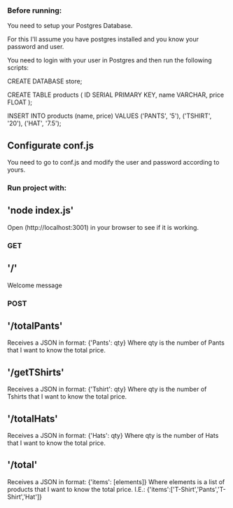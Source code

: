 ### Before running:

You need to setup your Postgres Database.

For this I'll assume you have postgres installed and you know your password and user.

You need to login with your user in Postgres and then run the following scripts:

CREATE DATABASE store;

CREATE TABLE products (
  ID SERIAL PRIMARY KEY,
  name VARCHAR,
  price FLOAT
);

INSERT INTO products (name, price) 
        VALUES ('PANTS', '5'),
               ('TSHIRT', '20'),
               ('HAT', '7.5');

## Configurate conf.js

You need to go to conf.js and modify the user and password according to yours.


### Run project with:

## 'node index.js'

Open (http://localhost:3001) in your browser to see if it is working.


### GET

## '/'

Welcome message

### POST

## '/totalPants'

Receives a JSON in format: {'Pants': qty}
Where qty is the number of Pants that I want to know the total price.

## '/getTShirts'

Receives a JSON in format: {'Tshirt': qty}
Where qty is the number of Tshirts that I want to know the total price.

## '/totalHats'

Receives a JSON in format: {'Hats': qty}
Where qty is the number of Hats that I want to know the total price.

## '/total'

Receives a JSON in format: {'items': [elements]} 
Where elements is a list of products that I want to know the total price.
I.E.: {'items':['T-Shirt','Pants','T-Shirt','Hat']}
